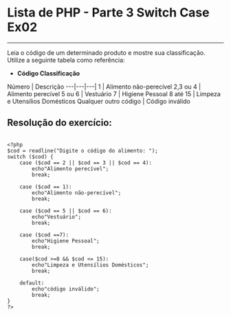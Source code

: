 # Lista de PHP - Parte 3 Switch Case Ex02

***

Leia o código de um determinado produto e mostre sua classificação. Utilize a seguinte tabela como referência:

* **Código Classificação**

Número | Descrição
---|---|---|
1 | Alimento não-perecível
2,3 ou 4 | Alimento perecível
5 ou 6 | Vestuário
7 | Higiene Pessoal
8 até 15 | Limpeza e Utensílios Domésticos
Qualquer outro código | Código inválido

## Resolução do exercício:

```

<?php
$cod = readline("Digite o código do alimento: ");
switch ($cod) {
    case ($cod == 2 || $cod == 3 || $cod == 4):
        echo"Alimento perecível";
        break;
    
    case ($cod == 1):
        echo"Alimento não-perecível";
        break;
        
    case ($cod == 5 || $cod == 6):
        echo"Vestuário";
        break;
        
    case ($cod ==7):
        echo"Higiene Pessoal";
        break;
        
    case($cod >=8 && $cod <= 15):
        echo"Limpeza e Utensílios Domésticos";
        break;
        
    default:
        echo"código inválido";
        break;
}
?>

```